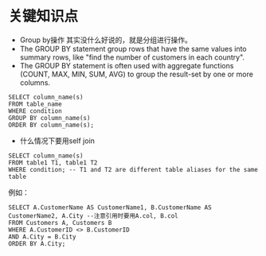 # 关键知识点

- Group by操作
其实没什么好说的，就是分组进行操作。
- The GROUP BY statement group rows that have the same values into summary rows, like "find the number of customers in each country".
- The GROUP BY statement is often used with aggregate functions (COUNT, MAX, MIN, SUM, AVG) to group the result-set by one or more columns.
```MySQL
SELECT column_name(s)
FROM table_name
WHERE condition
GROUP BY column_name(s)
ORDER BY column_name(s);
```

- 什么情况下要用self join
```MySQL
SELECT column_name(s)
FROM table1 T1, table1 T2
WHERE condition; -- T1 and T2 are different table aliases for the same table
```
例如：
```MySQL
SELECT A.CustomerName AS CustomerName1, B.CustomerName AS CustomerName2, A.City --注意引用时要用A.col, B.col
FROM Customers A, Customers B
WHERE A.CustomerID <> B.CustomerID
AND A.City = B.City 
ORDER BY A.City;
```
